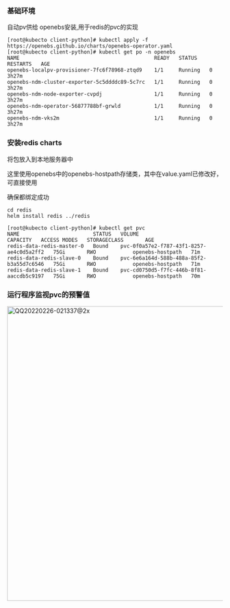 ### 基础环境
自动pv供给 openebs安装,用于redis的pvc的实现

```
[root@kubecto client-python]# kubectl apply -f https://openebs.github.io/charts/openebs-operator.yaml
[root@kubecto client-python]# kubectl get po -n openebs
NAME                                            READY   STATUS    RESTARTS   AGE
openebs-localpv-provisioner-7fc6f78968-ztqd9    1/1     Running   0          3h27m
openebs-ndm-cluster-exporter-5c5ddddc89-5c7rc   1/1     Running   0          3h27m
openebs-ndm-node-exporter-cvpdj                 1/1     Running   0          3h27m
openebs-ndm-operator-56877788bf-grwld           1/1     Running   0          3h27m
openebs-ndm-vks2m                               1/1     Running   0          3h27m
```


### 安装redis charts

将包放入到本地服务器中

这里使用openebs中的openebs-hostpath存储类，其中在value.yaml已修改好，可直接使用

确保都绑定成功

```
cd redis
helm install redis ../redis

[root@kubecto client-python]# kubectl get pvc
NAME                        STATUS   VOLUME                                     CAPACITY   ACCESS MODES   STORAGECLASS       AGE
redis-data-redis-master-0   Bound    pvc-0f0a57e2-f787-43f1-8257-ae4c0d5a2ff2   75Gi       RWO            openebs-hostpath   71m
redis-data-redis-slave-0    Bound    pvc-6e6a164d-588b-488a-85f2-b3a55d7c6546   75Gi       RWO            openebs-hostpath   71m
redis-data-redis-slave-1    Bound    pvc-cd0750d5-f7fc-446b-8f81-aaccdb5c9197   75Gi       RWO            openebs-hostpath   70m
```

### 运行程序监视pvc的预警值


<img width="686" alt="QQ20220226-021337@2x" src="https://user-images.githubusercontent.com/94602819/155766550-d3f88e87-123a-457f-95fb-3b4dfa59122a.png">

